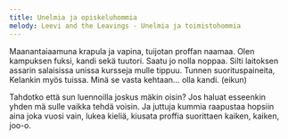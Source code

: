 ```yaml
---
title: Unelmia ja opiskeluhommia
melody: Leevi and the Leavings - Unelmia ja toimistohommia
---
```


Maanantaiaamuna krapula ja vapina,
tuijotan proffan naamaa.
Olen kampuksen fuksi, kandi sekä tuutori.
Saatu jo nolla noppaa.
Silti laitoksen assarin salaisissa unissa
kursseja mulle tippuu.
Tunnen suorituspaineita, Kelankin myös tuissa.
Minä se vasta kehtaan…
olla kandi. (eikun)

Tahdotko että sun luennoilla joskus mäkin oisin?
Jos haluat esseenkin yhden mä sulle vaikka tehdä
voisin.
Ja juttuja kummia raapustaa hopsiin aina joka
vuosi vain,
lukea kieliä, kiusata proffia
suorittaen kaiken, kaiken, joo-o.

